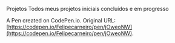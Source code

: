 Projetos
Todos meus projetos iniciais concluídos e em progresso

A Pen created on CodePen.io. Original URL: [https://codepen.io/Felipecarneiro/pen/jOweoNW](https://codepen.io/Felipecarneiro/pen/jOweoNW).


